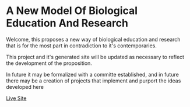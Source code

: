 # A New Model Of Biological Education And Research

Welcome, this proposes a new way of biological education and research that is for the most part in contradiction to it's contemporaries.

This project and it's generated site will be updated as necessary to reflect the development of the proposition.

In future it may be formalized with a committe established, and in future there may be a creation of projects that implement and purport the ideas developed here

[Live Site](https://open-biology-university.github.io/a-new-model-of-biological-education-and-research)
